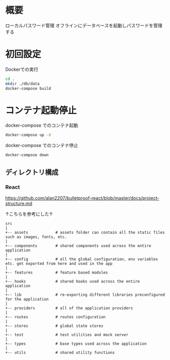 # 概要
ローカルパスワード管理
オフラインにデータベースを起動しパスワードを管理する

# 初回設定

Dockerでの実行

```sh
cd .
mkdir ./db/data
docker-compose build
```

# コンテナ起動停止

docker-compose でのコンテナ起動

```sh
docker-compose up -d
```

docker-compose でのコンテナ停止

```sh
docker-compose down
```


## ディレクトリ構成

### React

https://github.com/alan2207/bulletproof-react/blob/master/docs/project-structure.md

↑こちらを参考にした↑

```
src
|
+-- assets            # assets folder can contain all the static files such as images, fonts, etc.
|
+-- components        # shared components used across the entire application
|
+-- config            # all the global configuration, env variables etc. get exported from here and used in the app
|
+-- features          # feature based modules
|
+-- hooks             # shared hooks used across the entire application
|
+-- lib               # re-exporting different libraries preconfigured for the application
|
+-- providers         # all of the application providers
|
+-- routes            # routes configuration
|
+-- stores            # global state stores
|
+-- test              # test utilities and mock server
|
+-- types             # base types used across the application
|
+-- utils             # shared utility functions
```


